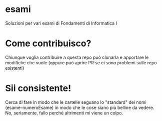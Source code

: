 # esami
Soluzioni per vari esami di Fondamenti di Informatica I

# Come contribuisco?
Chiunque voglia contribuire a questa repo può clonarla e apportare le modifiche che vuole (oppure può aprire PR se ci sono problemi sulle repo esistenti)

# Sii consistente!
Cerca di fare in modo che le cartelle seguano lo "standard" dei nomi (esame-numeroEsame) in modo che le cose siano più belline da vedere.<br>
No, seriamente, fallo perché altrimenti mi viene un colpo.
